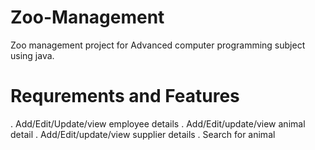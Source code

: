 # Zoo-Management
Zoo management project for Advanced computer programming subject using java.
# Requrements and Features
. Add/Edit/Update/view employee details
. Add/Edit/update/view animal detail
. Add/Edit/update/view supplier details
. Search for animal



